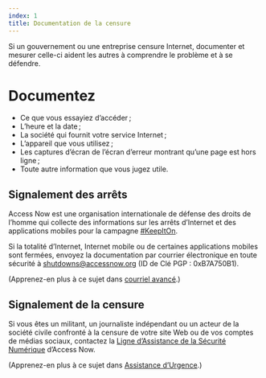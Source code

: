 ```yaml
---
index: 1
title: Documentation de la censure
---
```

Si un gouvernement ou une entreprise censure Internet, documenter et mesurer celle-ci aident les autres à comprendre le problème et à se défendre.

# Documentez

*   Ce que vous essayiez d’accéder ;
*   L’heure et la date ;
*   La société qui fournit votre service Internet ;
*   L’appareil que vous utilisez ;
*   Les captures d’écran de l’écran d’erreur montrant qu’une page est hors ligne ;
*   Toute autre information que vous jugez utile.

## Signalement des arrêts

Access Now est une organisation internationale de défense des droits de l’homme qui collecte des informations sur les arrêts d’Internet et des applications mobiles pour la campagne [#KeepItOn](https://www.accessnow.org/keepiton/).

Si la totalité d’Internet, Internet mobile ou de certaines applications mobiles sont fermées, envoyez la documentation par courrier électronique en toute sécurité à shutdowns@accessnow.org (ID de Clé PGP : 0xB7A750B1).

(Apprenez-en plus à ce sujet dans [courriel avancé](umbrella://communications/courriel/advanced).)

## Signalement de la censure

Si vous êtes un militant, un journaliste indépendant ou un acteur de la société civile confronté à la censure de votre site Web ou de vos comptes de médias sociaux, contactez la [Ligne d’Assistance de la Sécurité Numérique](https://www.accessnow.org/help/#contact-us) d’Access Now.

(Apprenez-en plus à ce sujet dans [Assistance d’Urgence](umbrella://emergency-support).)
